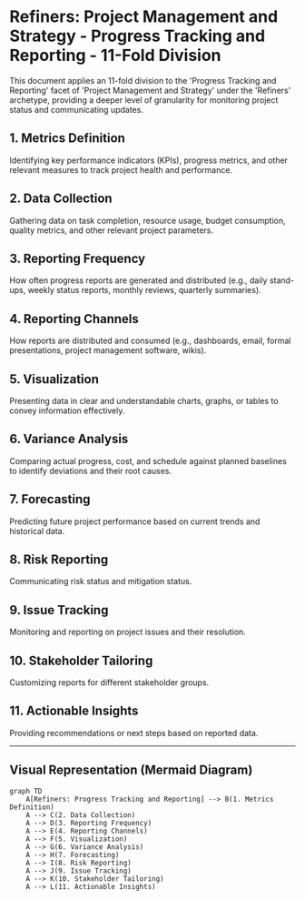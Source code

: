 # Refiners: Project Management and Strategy - Progress Tracking and Reporting - 11-Fold Division

This document applies an 11-fold division to the 'Progress Tracking and Reporting' facet of 'Project Management and Strategy' under the 'Refiners' archetype, providing a deeper level of granularity for monitoring project status and communicating updates.

## 1. Metrics Definition

Identifying key performance indicators (KPIs), progress metrics, and other relevant measures to track project health and performance.

## 2. Data Collection

Gathering data on task completion, resource usage, budget consumption, quality metrics, and other relevant project parameters.

## 3. Reporting Frequency

How often progress reports are generated and distributed (e.g., daily stand-ups, weekly status reports, monthly reviews, quarterly summaries).

## 4. Reporting Channels

How reports are distributed and consumed (e.g., dashboards, email, formal presentations, project management software, wikis).

## 5. Visualization

Presenting data in clear and understandable charts, graphs, or tables to convey information effectively.

## 6. Variance Analysis

Comparing actual progress, cost, and schedule against planned baselines to identify deviations and their root causes.

## 7. Forecasting

Predicting future project performance based on current trends and historical data.

## 8. Risk Reporting

Communicating risk status and mitigation status.

## 9. Issue Tracking

Monitoring and reporting on project issues and their resolution.

## 10. Stakeholder Tailoring

Customizing reports for different stakeholder groups.

## 11. Actionable Insights

Providing recommendations or next steps based on reported data.

---

## Visual Representation (Mermaid Diagram)

```mermaid
graph TD
    A[Refiners: Progress Tracking and Reporting] --> B(1. Metrics Definition)
    A --> C(2. Data Collection)
    A --> D(3. Reporting Frequency)
    A --> E(4. Reporting Channels)
    A --> F(5. Visualization)
    A --> G(6. Variance Analysis)
    A --> H(7. Forecasting)
    A --> I(8. Risk Reporting)
    A --> J(9. Issue Tracking)
    A --> K(10. Stakeholder Tailoring)
    A --> L(11. Actionable Insights)
```